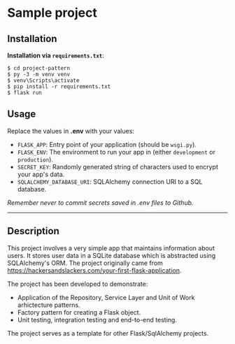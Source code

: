 # Sample project

## Installation

**Installation via `requirements.txt`**:

```shell
$ cd project-pattern
$ py -3 -m venv venv
$ venv\Scripts\activate
$ pip install -r requirements.txt
$ flask run
```

## Usage

Replace the values in **.env** with your values:

* `FLASK_APP`: Entry point of your application (should be `wsgi.py`).
* `FLASK_ENV`: The environment to run your app in (either `development` or `production`).
* `SECRET_KEY`: Randomly generated string of characters used to encrypt your app's data.
* `SQLALCHEMY_DATABASE_URI`: SQLAlchemy connection URI to a SQL database.

*Remember never to commit secrets saved in .env files to Github.*

-----

## Description

This project involves a very simple app that maintains information about users. It stores user data in a SQLite database which is abstracted using SQLAlchemy's ORM. The project originally came from https://hackersandslackers.com/your-first-flask-application.

The project has been developed to demonstrate:

* Application of the Repository, Service Layer and Unit of Work arhictecture patterns.
* Factory pattern for creating a Flask object.
* Unit testing, integration testing and end-to-end testing. 

The project serves as a template for other Flask/SqlAlchemy projects.



